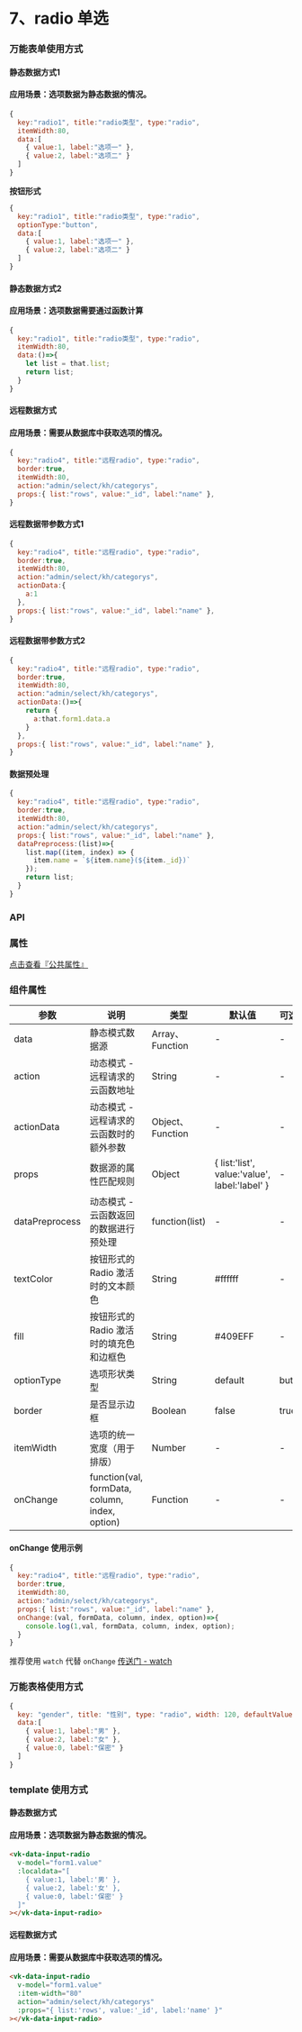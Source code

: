 # 7、radio 单选

### 万能表单使用方式
#### 静态数据方式1
#### 应用场景：选项数据为静态数据的情况。
```js
{
  key:"radio1", title:"radio类型", type:"radio",
  itemWidth:80,
  data:[
    { value:1, label:"选项一" },
    { value:2, label:"选项二" }
  ]
}
```

**按钮形式**

```js
{
  key:"radio1", title:"radio类型", type:"radio",
  optionType:"button",
  data:[
    { value:1, label:"选项一" },
    { value:2, label:"选项二" }
  ]
}
```


#### 静态数据方式2
#### 应用场景：选项数据需要通过函数计算
```js
{
  key:"radio1", title:"radio类型", type:"radio",
  itemWidth:80,
  data:()=>{
    let list = that.list;
    return list;
  }
}
```

#### 远程数据方式
#### 应用场景：需要从数据库中获取选项的情况。
```js
{
  key:"radio4", title:"远程radio", type:"radio",
  border:true,
  itemWidth:80,
  action:"admin/select/kh/categorys",
  props:{ list:"rows", value:"_id", label:"name" },
}
```
#### 远程数据带参数方式1
```js
{
  key:"radio4", title:"远程radio", type:"radio",
  border:true,
  itemWidth:80,
  action:"admin/select/kh/categorys",
  actionData:{
    a:1
  },
  props:{ list:"rows", value:"_id", label:"name" },
}
```
#### 远程数据带参数方式2
```js
{
  key:"radio4", title:"远程radio", type:"radio",
  border:true,
  itemWidth:80,
  action:"admin/select/kh/categorys",
  actionData:()=>{
    return {
      a:that.form1.data.a
    }
  },
  props:{ list:"rows", value:"_id", label:"name" },
}
```
#### 数据预处理
```js
{
  key:"radio4", title:"远程radio", type:"radio",
  border:true,
  itemWidth:80,
  action:"admin/select/kh/categorys",
  props:{ list:"rows", value:"_id", label:"name" },
  dataPreprocess:(list)=>{
    list.map((item, index) => {
      item.name = `${item.name}(${item._id})`
    });
    return list;
  }
}
```



### API

### 属性

[点击查看『公共属性』](https://vkdoc.fsq.pub/admin/components/0%E3%80%81public.html)

### 组件属性

| 参数             | 说明                           | 类型    | 默认值  | 可选值 |
|------------------|-------------------------------|---------|--------|-------|
| data            | 静态模式数据源 | Array、Function  | - | -  |
| action          | 动态模式 - 远程请求的云函数地址 | String  | - | -  |
| actionData          | 动态模式 - 远程请求的云函数时的额外参数 | Object、Function  | - | -  |
| props          | 数据源的属性匹配规则 | Object  | { list:'list', value:'value', label:'label' } | -  |
| dataPreprocess          | 动态模式 - 云函数返回的数据进行预处理 | function(list)  | - | -  |
| textColor      | 按钮形式的 Radio 激活时的文本颜色 | String  | #ffffff | -  |
| fill      | 按钮形式的 Radio 激活时的填充色和边框色 | String  | #409EFF | -  |
| optionType        | 选项形状类型 | String  | default | button  |
| border          | 是否显示边框 | Boolean  | false| true |
| itemWidth          | 选项的统一宽度（用于排版） | Number  | - | -  |
| onChange          | function(val, formData, column, index, option) | Function  | -| -  |

#### onChange 使用示例
```js
{
  key:"radio4", title:"远程radio", type:"radio",
  border:true,
  itemWidth:80,
  action:"admin/select/kh/categorys",
  props:{ list:"rows", value:"_id", label:"name" },
  onChange:(val, formData, column, index, option)=>{
    console.log(1,val, formData, column, index, option);
  }
}
```

推荐使用 `watch` 代替 `onChange` [传送门 - watch](https://vkdoc.fsq.pub/admin/components/0%E3%80%81public.html#watch-%E7%9B%91%E5%90%AC)

### 万能表格使用方式

```js
{ 
  key: "gender", title: "性别", type: "radio", width: 120, defaultValue:0,
  data:[
    { value:1, label:"男" },
    { value:2, label:"女" },
    { value:0, label:"保密" }
  ]
}
```


### template 使用方式
#### 静态数据方式
#### 应用场景：选项数据为静态数据的情况。
```html
<vk-data-input-radio
  v-model="form1.value"
  :localdata="[
    { value:1, label:'男' },
    { value:2, label:'女' },
    { value:0, label:'保密' }
  ]"
></vk-data-input-radio>
```
#### 远程数据方式
#### 应用场景：需要从数据库中获取选项的情况。
```html
<vk-data-input-radio
  v-model="form1.value"
  :item-width="80"
  action="admin/select/kh/categorys"
  :props="{ list:'rows', value:'_id', label:'name' }"
></vk-data-input-radio>
```
